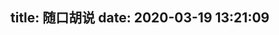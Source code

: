 title: 随口胡说
date: 2020-03-19 13:21:09
---
<!--
<link rel="stylesheet" href="https://cdn.jsdelivr.net/gh/HexoPlusPlus/HexoPlusPlus@1.2.0/talk.css" /> 
<script src="https://cdn.jsdelivr.net/gh/HexoPlusPlus/HexoPlusPlus@1.2.0/talk_user.js"></script>
<div id="hpp_talk"></div>
<script>
new hpp_talk({
id:"hpp_talk",
domain: "blog.cyfan.top",
limit: 10,
start: 0
});
</script>-->



<div id="h"></div>
<script src="https://cdn.jsdelivr.net/gh/HexoPlusPlus/HTalk@f063390/dist/htalk.js"></script>
<script>
    new htalk.init({
        id: "h",
        domain: "hpt.cyfan.workers.dev",
        love: true,
        lg:"success",
        recaptcha: "6Lc6tp8aAAAAAO7y-YkhZQ3eYYt8FZnBi873CTGD"
    })
    //Fluid暗色模式匹配
    document.getElementById('color-toggle-icon').addEventListener('click',()=>{
    htalk.dark({
        id: "h",
        dark:localStorage.Fluid_Color_Scheme==='light'?true:false
    })
    })
</script>

